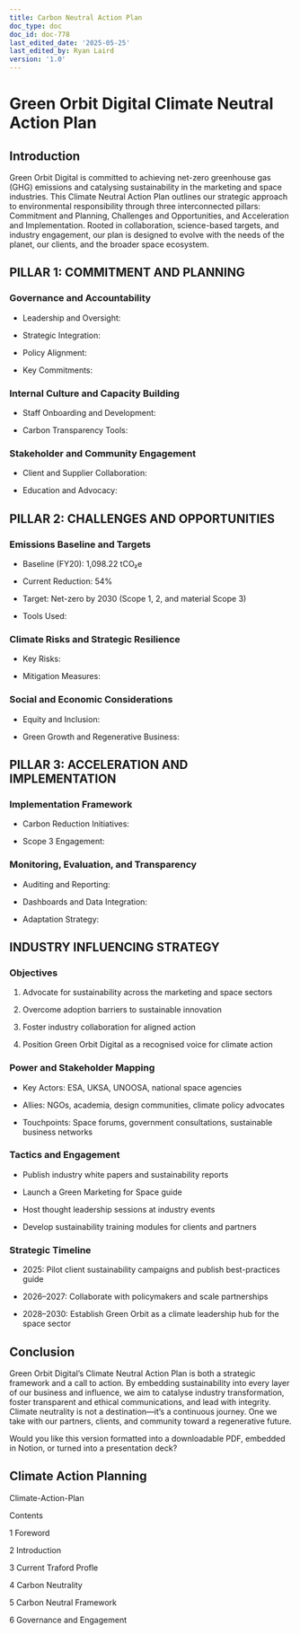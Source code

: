 ```yaml
---
title: Carbon Neutral Action Plan
doc_type: doc
doc_id: doc-778
last_edited_date: '2025-05-25'
last_edited_by: Ryan Laird
version: '1.0'
---
```


<!-- Unsupported block type: table_of_contents -->

<!-- Unsupported block type: divider -->

# Green Orbit Digital Climate Neutral Action Plan

## Introduction

Green Orbit Digital is committed to achieving net-zero greenhouse gas (GHG) emissions and catalysing sustainability in the marketing and space industries. This Climate Neutral Action Plan outlines our strategic approach to environmental responsibility through three interconnected pillars: Commitment and Planning, Challenges and Opportunities, and Acceleration and Implementation. Rooted in collaboration, science-based targets, and industry engagement, our plan is designed to evolve with the needs of the planet, our clients, and the broader space ecosystem.

<!-- Unsupported block type: divider -->

## PILLAR 1: COMMITMENT AND PLANNING

### Governance and Accountability

- Leadership and Oversight:

- Strategic Integration:

- Policy Alignment:

- Key Commitments:

### Internal Culture and Capacity Building

- Staff Onboarding and Development:

- Carbon Transparency Tools:

### Stakeholder and Community Engagement

- Client and Supplier Collaboration:

- Education and Advocacy:

<!-- Unsupported block type: divider -->

## PILLAR 2: CHALLENGES AND OPPORTUNITIES

### Emissions Baseline and Targets

- Baseline (FY20): 1,098.22 tCO₂e

- Current Reduction: 54%

- Target: Net-zero by 2030 (Scope 1, 2, and material Scope 3)

- Tools Used:

### Climate Risks and Strategic Resilience

- Key Risks:

- Mitigation Measures:

### Social and Economic Considerations

- Equity and Inclusion:

- Green Growth and Regenerative Business:

<!-- Unsupported block type: divider -->

## PILLAR 3: ACCELERATION AND IMPLEMENTATION

### Implementation Framework

- Carbon Reduction Initiatives:

- Scope 3 Engagement:

### Monitoring, Evaluation, and Transparency

- Auditing and Reporting:

- Dashboards and Data Integration:

- Adaptation Strategy:

<!-- Unsupported block type: divider -->

## INDUSTRY INFLUENCING STRATEGY

### Objectives

1. Advocate for sustainability across the marketing and space sectors

1. Overcome adoption barriers to sustainable innovation

1. Foster industry collaboration for aligned action

1. Position Green Orbit Digital as a recognised voice for climate action

### Power and Stakeholder Mapping

- Key Actors: ESA, UKSA, UNOOSA, national space agencies

- Allies: NGOs, academia, design communities, climate policy advocates

- Touchpoints: Space forums, government consultations, sustainable business networks

### Tactics and Engagement

- Publish industry white papers and sustainability reports

- Launch a Green Marketing for Space guide

- Host thought leadership sessions at industry events

- Develop sustainability training modules for clients and partners

### Strategic Timeline

- 2025: Pilot client sustainability campaigns and publish best-practices guide

- 2026–2027: Collaborate with policymakers and scale partnerships

- 2028–2030: Establish Green Orbit as a climate leadership hub for the space sector

<!-- Unsupported block type: divider -->

## Conclusion

Green Orbit Digital’s Climate Neutral Action Plan is both a strategic framework and a call to action. By embedding sustainability into every layer of our business and influence, we aim to catalyse industry transformation, foster transparent and ethical communications, and lead with integrity. Climate neutrality is not a destination—it’s a continuous journey. One we take with our partners, clients, and community toward a regenerative future.

<!-- Unsupported block type: divider -->

Would you like this version formatted into a downloadable PDF, embedded in Notion, or turned into a presentation deck?

## Climate Action Planning

<!-- Unsupported block type: child_database -->







Climate-Action-Plan



Contents 

1 Foreword 

2 Introduction 

3 Current Traford Profle 

4 Carbon Neutrality

5 Carbon Neutral Framework 

6 Governance and Engagement 





<!-- Unsupported block type: child_database -->

